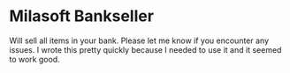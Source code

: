 # Milasoft Bankseller
Will sell all items in your bank. Please let me know if you encounter any issues. I wrote this pretty quickly because I needed to use it and it seemed to work good.